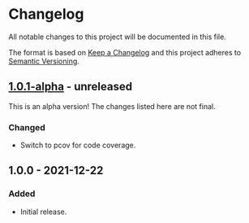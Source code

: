 # Changelog

All notable changes to this project will be documented in this file.

The format is based on [Keep a Changelog](https://keepachangelog.com/en/1.0.0/)
and this project adheres to [Semantic Versioning](https://semver.org/spec/v2.0.0.html).

## [1.0.1-alpha] - unreleased

This is an alpha version! The changes listed here are not final.

### Changed
- Switch to pcov for code coverage.

## 1.0.0 - 2021-12-22
### Added
- Initial release.

[1.0.1-alpha]: https://github.com/Automattic/ignorefile/compare/v1.0.0...v1.0.1-alpha
